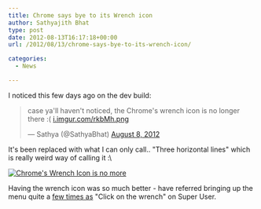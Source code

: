```yaml
---
title: Chrome says bye to its Wrench icon
author: Sathyajith Bhat
type: post
date: 2012-08-13T16:17:18+00:00
url: /2012/08/13/chrome-says-bye-to-its-wrench-icon/

categories:
  - News

---
```

I noticed this few days ago on the dev build:

<blockquote class="twitter-tweet">
  <p>
    case ya'll haven't noticed, the Chrome's wrench icon is no longer there :( <a title="https://i.imgur.com/rkbMh.png" href="https://t.co/jw2gky5V">i.imgur.com/rkbMh.png</a>
  </p>
  
  <p>
    — Sathya (@SathyaBhat) <a href="https://twitter.com/SathyaBhat/status/233271995033350144" data-datetime="2012-08-08T18:42:32+00:00">August 8, 2012</a>
  </p>
</blockquote>

It's been replaced with what I can only call.. "Three horizontal lines" which is really weird way of calling it :\

[<img class="alignnone" title="Chrome's Wrench Icon is no more" src="https://i.imgur.com/rkbMh.png" alt="Chrome's Wrench Icon is no more"   />][1]
  
Having the wrench icon was so much better - have referred bringing up the menu quite a <a href="https://superuser.com/search?q=user%3Ame+wrench" target="_blank">few times as</a> "Click on the wrench" on Super User.

 [1]: https://i.imgur.com/rkbMh.png
